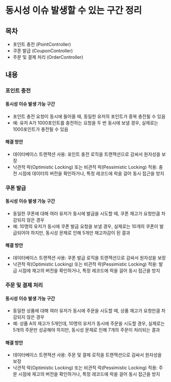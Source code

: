 # 동시성 이슈 발생할 수 있는 구간 정리

## 목차
- 포인트 충전 (PointController)
- 쿠폰 발급 (CouponController)
- 주문 및 결제 처리 (OrderController)

## 내용
### 포인트 충전
#### 동시성 이슈 발생 가능 구간
  - 포인트 충전 요청이 동시에 들어올 때, 동일한 유저의 포인트가 중복 충전될 수 있음
  - 예: 유저 A가 1000포인트를 충전하는 요청을 두 번 동시에 보낼 경우, 실제로는 1000포인트가 충전될 수 있음
#### 해결 방안
  - 데이터베이스 트랜잭션 사용: 포인트 충전 로직을 트랜잭션으로 감싸서 원자성을 보장
  - 낙관적 락(Optimistic Locking) 또는 비관적 락(Pessimistic Locking) 적용: 충전 시점에 데이터의 버전을 확인하거나, 특정 레코드에 락을 걸어 동시 접근을 방지

### 쿠폰 발급
#### 동시성 이슈 발생 가능 구간
  - 동일한 쿠폰에 대해 여러 유저가 동시에 발급을 시도할 때, 쿠폰 재고가 요청만큼 차감되지 않은 경우
  - 예: 10명의 유저가 동시에 쿠폰 발급 요청을 보낼 경우, 실제로는 10개의 쿠폰이 발급되어야 하지만, 동시성 문제로 인해 5개만 재고차감이 된 결과
#### 해결 방안
  - 데이터베이스 트랜잭션 사용: 쿠폰 발급 로직을 트랜잭션으로 감싸서 원자성을 보장
  - 낙관적 락(Optimistic Locking) 또는 비관적 락(Pessimistic Locking) 적용: 발급 시점에 재고의 버전을 확인하거나, 특정 레코드에 락을 걸어 동시 접근을 방지

### 주문 및 결제 처리
#### 동시성 이슈 발생 가능 구간
  - 동일한 상품에 대해 여러 유저가 동시에 주문을 시도할 때, 상품 재고가 요청만큼 차감되지 않은 경우
  - 예: 상품 A의 재고가 5개인데, 10명의 유저가 동시에 주문을 시도할 경우, 실제로는 5개의 주문만 성공해야 하지만, 동시성 문제로 인해 7개의 주문이 처리되는 결과
#### 해결 방안
  - 데이터베이스 트랜잭션 사용: 주문 및 결제 로직을 트랜잭션으로 감싸서 원자성을 보장
  - 낙관적 락(Optimistic Locking) 또는 비관적 락(Pessimistic Locking) 적용: 주문 시점에 재고의 버전을 확인하거나, 특정 레코드에 락을 걸어 동시 접근을 방지
